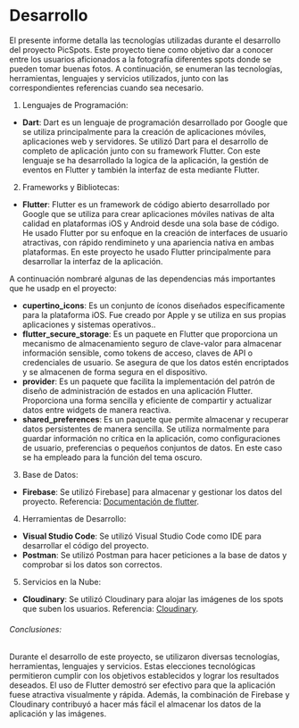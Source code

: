 # Desarrollo

El presente informe detalla las tecnologías utilizadas durante el desarrollo del proyecto PicSpots. Este proyecto tiene como objetivo dar a conocer entre los usuarios aficionados a la fotografía diferentes spots donde se pueden tomar buenas fotos. A continuación, se enumeran las tecnologías, herramientas, lenguajes y servicios utilizados, junto con las correspondientes referencias cuando sea necesario.

1. Lenguajes de Programación:

- **Dart**: Dart es un lenguaje de programación desarrollado por Google que se utiliza principalmente para la creación de aplicaciones móviles, aplicaciones web y servidores. Se utilizó Dart para el desarrollo de completo de aplicación junto con su framework Flutter. Con este lenguaje se ha desarrollado la logica de la aplicación, la gestión de eventos en Flutter y también la interfaz de esta mediante Flutter.

2. Frameworks y Bibliotecas:

- **Flutter**: Flutter es un framework de código abierto desarrollado por Google que se utiliza para crear aplicaciones móviles nativas de alta calidad en plataformas iOS y Android desde una sola base de código. He usado Flutter por su enfoque en la creación de interfaces de usuario atractivas, con rápido rendimineto y una apariencia nativa en ambas plataformas. En este proyecto he usado Flutter principalmente para desarrollar la interfaz de la aplicación.

A continuación nombraré algunas de las dependencias más importantes que he usadp en el proyecto:

- **cupertino_icons**: Es un conjunto de íconos diseñados específicamente para la plataforma iOS. Fue creado por Apple y se utiliza en sus propias aplicaciones y sistemas operativos..
- **flutter_secure_storage**: Es un paquete en Flutter que proporciona un mecanismo de almacenamiento seguro de clave-valor para almacenar información sensible, como tokens de acceso, claves de API o credenciales de usuario. Se asegura de que los datos estén encriptados y se almacenen de forma segura en el dispositivo.
- **provider**: Es un paquete que facilita la implementación del patrón de diseño de administración de estados en una aplicación Flutter. Proporciona una forma sencilla y eficiente de compartir y actualizar datos entre widgets de manera reactiva.
- **shared_preferences**: Es un paquete que permite almacenar y recuperar datos persistentes de manera sencilla. Se utiliza normalmente para guardar información no crítica en la aplicación, como configuraciones de usuario, preferencias o pequeños conjuntos de datos. En este caso se ha empleado para la función del tema oscuro.

3. Base de Datos:

- **Firebase**: Se utilizó Firebase] para almacenar y gestionar los datos del proyecto. Referencia: [Documentación de flutter](https://firebase.google.com/docs?hl=es-419).

4. Herramientas de Desarrollo:

- **Visual Studio Code**: Se utilizó Visual Studio Code como IDE para desarrollar el código del proyecto.
- **Postman**: Se utilizó Postman para hacer peticiones a la base de datos y comprobar si los datos son correctos.

5. Servicios en la Nube:

- **Cloudinary**: Se utilizó Cloudinary para alojar las imágenes de los spots que suben los usuarios. Referencia: [Cloudinary](https://cloudinary.com/).

###### Conclusiones:
Durante el desarrollo de este proyecto, se utilizaron diversas tecnologías, herramientas, lenguajes y servicios. Estas elecciones tecnológicas permitieron cumplir con los objetivos establecidos y lograr los resultados deseados. El uso de Flutter demostró ser efectivo para que la aplicación fuese atractiva visualmente y rápida. Además, la combinación de Firebase y Cloudinary contribuyó a hacer más fácil el almacenar los datos de la aplicación y las imágenes.
